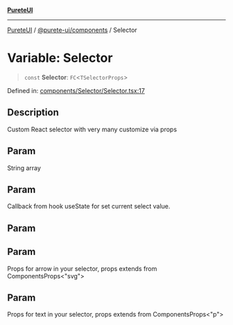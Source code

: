 [**PureteUI**](../../../README.md)

***

[PureteUI](../../../packages.md) / [@purete-ui/components](../README.md) / Selector

# Variable: Selector

> `const` **Selector**: `FC`\<`TSelectorProps`\>

Defined in: [components/Selector/Selector.tsx:17](https://github.com/zerok-cell/PureteUI/blob/main/libs/components/src/components/Selector/Selector.tsx#L17)

## Description

Custom React selector with very many customize via props

## Param

String array

## Param

Callback from hook useState for set current select value.

## Param

## Param

Props for arrow in your selector, props extends from ComponentsProps<"svg">

## Param

Props for text in your selector, props extends from ComponentsProps<"p">
